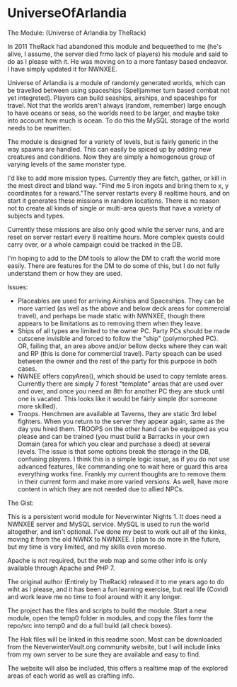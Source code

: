 # UniverseOfArlandia
The Module: (Universe of Arlandia by TheRack)

In 2011 TheRack had abandoned this module and bequeethed to me (he's alive, I assume,
the server died frmo lack of players) his module and said to do as I please with it. He
was moving on to a more fantasy based endeavor. I have simply updated it for NWNXEE.

Universe of Arlandia is a module of randomly generated worlds, which can be travelled
between using spaceships (Spelljammer turn based combat not yet integreted). Players can
build seaships, airships, and spaceships for travel. Not that the worlds aren't always
(random, remember) large enough to have oceans or seas, so the worlds need to be larger,
and maybe take into account how much is ocean. To do this the MySQL storage of the world
needs to be rewritten.

The module is designed for a variety of levels, but is fairly generic in the way spawns
are handled. This can easily be spiced up by adding new creatures and conditions. Now
they are simply a homogenous group of varying levels of the same monster type.

I'd like to add more mission types. Currently they are fetch, gather, or kill in the 
most direct and bland way. "Find me 5 iron ingots and bring them to x, y coordinates for
a reward."The server restarts every 8 realtime hours, and on start it generates these
missions in random locations. There is no reason not to create all kinds of single or
multi-area quests that have a variety of subjects and types.

Currently these missions are also only good while the server runs, and are reset on
server restart every 8 realtime hours. More complex quests could carry over, or a whole
campaign could be tracked in the DB.

I'm hoping to add to the DM tools to allow the DM to craft the world more easily. There
are features for the DM to do some of this, but I do not fully understand them or how
they are used.

Issues:
- Placeables are used for arriving Airships and Spaceships. They can be more varried (as
well as the above and below deck areas for commercial travel), and perhaps be made static
with NWNXEE, though there appears to be limitations as to removing them when they leave.
- Ships of all types are limited to the owner PC. Party PCs should be made cutscene 
invisible and forced to follow the "ship" (polymorphed PC). OR, failing that, an area
above and/or bellow decks where they can wait and RP (this is done for commercial travel).
Party speach can be used between the owner and the rest of the party for this purpose in
both cases.
- NWNEE offers copyArea(), which should be used to copy temlate areas. Currently there are
simply 7 forest "template" areas that are used over and over, and once you need an 8th for
another PC they are stuck until one is vacated. This looks like it would be fairly simple
(for someone more skilled).
- Troops. Henchmen are available at Taverns, they are static 3rd lebel fighters. When you
return to the server they appear again, same as the day you hired them. TROOPS on the other
hand can be equipped as you please and can be trained (you must build a Barracks in your
own Domain (area for which you clear and purchase a deed) at several levels.
The issue is that some options break the storage in the DB, confusing players. I think
this is a simple logic issue, as if you do not use advanced features, like commanding one
to wait here or guard this area everything works fine.
Frankly my current thoughts are to remove them in their current form and make more varied
versions. As well, have more content in which they are not needed due to allied NPCs.

The Gist:

This is a persistent world module for Neverwinter Nights 1. It does need a NWNXEE
server and MySQL service. MySQL is used to run the world altogether, and isn't optional.
I've done my best to work out all of the kinks, moving it from the old NWNX to NWNXEE.
I plan to do more in the future, but my time is very limited, and my skills even moreso.

Apache is not required, but the web map and some other info is only available through
Apache and PHP 7.

The original author (Entirely by TheRack) released it to me years ago to do wiht as
I please, and it has been a fun learning exercise, but real life (Covid) and work leave
me no time to fool around with it any longer.

The project has the files and scripts to build the module. Start a new module, open
the temp0 folder in modules, and copy the files fomr the repo/src into temp0 and do a
full build (all check boxes).

The Hak files will be linked in this readme soon. Most can be downloaded from the
NeverwinterVault.org community website, but I will include links from my own server
to be sure they are available and easy to find.

The website will also be included, this offers a realtime map of the explored areas
of each world as well as crafting info.
